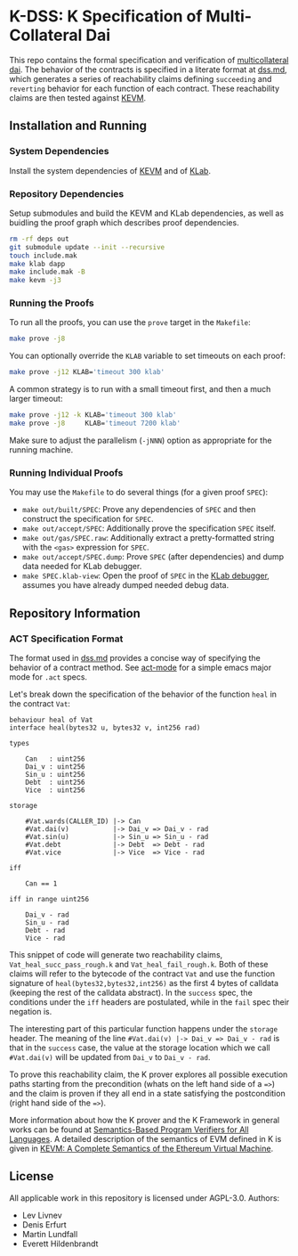 K-DSS: K Specification of Multi-Collateral Dai
==============================================

This repo contains the formal specification and verification of [multicollateral dai](https://github.com/makerdao/dss).
The behavior of the contracts is specified in a literate format at [dss.md](src/dss.md), which generates a series of reachability claims defining `succeeding` and `reverting` behavior for each function of each contract.
These reachability claims are then tested against [KEVM](https://github.com/kframework/evm-semantics).

Installation and Running
------------------------

### System Dependencies

Install the system dependencies of [KEVM](https://github.com/kframework/evm-semantics) and of [KLab](https://github.com/makerdao/klab).

### Repository Dependencies

Setup submodules and build the KEVM and KLab dependencies, as well as buidling the proof graph which describes proof dependencies.

```sh
rm -rf deps out
git submodule update --init --recursive
touch include.mak
make klab dapp
make include.mak -B
make kevm -j3
```

### Running the Proofs

To run all the proofs, you can use the `prove` target in the `Makefile`:

```sh
make prove -j8
```

You can optionally override the `KLAB` variable to set timeouts on each proof:

```sh
make prove -j12 KLAB='timeout 300 klab'
```

A common strategy is to run with a small timeout first, and then a much larger timeout:

```sh
make prove -j12 -k KLAB='timeout 300 klab'
make prove -j8     KLAB='timeout 7200 klab'
```

Make sure to adjust the parallelism (`-jNNN`) option as appropriate for the running machine.

### Running Individual Proofs

You may use the `Makefile` to do several things (for a given proof `SPEC`):

-   `make out/built/SPEC`: Prove any dependencies of `SPEC` and then construct the specification for `SPEC`.
-   `make out/accept/SPEC`: Additionally prove the specification `SPEC` itself.
-   `make out/gas/SPEC.raw`: Additionally extract a pretty-formatted string with the `<gas>` expression for `SPEC`.
-   `make out/accept/SPEC.dump`: Prove `SPEC` (after dependencies) and dump data needed for KLab debugger.
-   `make SPEC.klab-view`: Open the proof of `SPEC` in the [KLab debugger](https://github.com/makerdao/klab), assumes you have already dumped needed debug data.

Repository Information
----------------------

### ACT Specification Format

The format used in [dss.md](src/dss.md) provides a concise way of specifying the behavior of a contract method.
See [act-mode](https://github.com/livnev/act-mode) for a simple emacs major mode for `.act` specs.

Let's break down the specification of the behavior of the function `heal` in the contract `Vat`:

```act
behaviour heal of Vat
interface heal(bytes32 u, bytes32 v, int256 rad)

types

    Can   : uint256
    Dai_v : uint256
    Sin_u : uint256
    Debt  : uint256
    Vice  : uint256

storage

    #Vat.wards(CALLER_ID) |-> Can
    #Vat.dai(v)           |-> Dai_v => Dai_v - rad
    #Vat.sin(u)           |-> Sin_u => Sin_u - rad
    #Vat.debt             |-> Debt  => Debt - rad
    #Vat.vice             |-> Vice  => Vice - rad

iff

    Can == 1

iff in range uint256

    Dai_v - rad
    Sin_u - rad
    Debt - rad
    Vice - rad
```

This snippet of code will generate two reachability claims, `Vat_heal_succ_pass_rough.k` and `Vat_heal_fail_rough.k`.
Both of these claims will refer to the bytecode of the contract `Vat` and use the function signature of `heal(bytes32,bytes32,int256)` as the first 4 bytes of calldata (keeping the rest of the calldata abstract).
In the `success` spec, the conditions under the `iff` headers are postulated, while in the `fail` spec their negation is.

The interesting part of this particular function happens under the `storage` header.
The meaning of the line `#Vat.dai(v) |-> Dai_v => Dai_v - rad` is that in the `success` case, the value at the storage location which we call `#Vat.dai(v)` will be updated from `Dai_v` to `Dai_v - rad`.

To prove this reachability claim, the K prover explores all possible execution paths starting from the precondition (whats on the left hand side of a `=>`) and the claim is proven if they all end in a state satisfying the postcondition (right hand side of the `=>`).

More information about how the K prover and the K Framework in general works can be found at [Semantics-Based Program Verifiers for All Languages](http://fsl.cs.illinois.edu/FSL/papers/2016/stefanescu-park-yuwen-li-rosu-2016-oopsla/stefanescu-park-yuwen-li-rosu-2016-oopsla-public.pdf).
A detailed description of the semantics of EVM defined in K is given in [KEVM: A Complete Semantics of the Ethereum Virtual Machine](https://www.ideals.illinois.edu/handle/2142/97207).

License
-------

All applicable work in this repository is licensed under AGPL-3.0. Authors:

* Lev Livnev
* Denis Erfurt
* Martin Lundfall
* Everett Hildenbrandt
